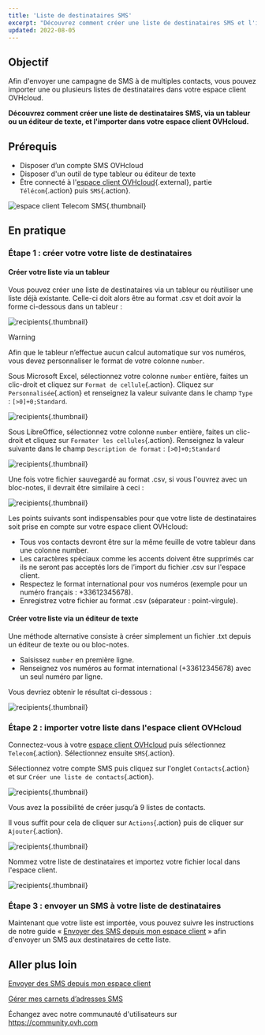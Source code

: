 ```yaml
---
title: 'Liste de destinataires SMS'
excerpt: "Découvrez comment créer une liste de destinataires SMS et l'importer dans votre espace client OVHcloud."
updated: 2022-08-05
---
```


## Objectif

Afin d'envoyer une campagne de SMS à de multiples contacts, vous pouvez importer une ou plusieurs listes de destinataires dans votre espace client OVHcloud.

**Découvrez comment créer une liste de destinataires SMS, via un tableur ou un éditeur de texte, et l'importer dans votre espace client OVHcloud.**

## Prérequis

- Disposer d’un compte SMS OVHcloud
- Disposer d'un outil de type tableur ou éditeur de texte
- Être connecté à l'[espace client OVHcloud](https://www.ovh.com/auth?onsuccess=https%3A%2F%2Fwww.ovhtelecom.fr%2Fmanager&ovhSubsidiary=fr){.external}, partie `Télécom`{.action} puis `SMS`{.action}.

![espace client Telecom SMS](https://raw.githubusercontent.com/ovh/docs/master/templates/control-panel/product-selection/telecom/tpl-telecom-03-fr-sms.png){.thumbnail}

## En pratique

### Étape 1 : créer votre votre liste de destinataires

#### Créer votre liste via un tableur

Vous pouvez créer une liste de destinataires via un tableur ou réutiliser une liste déjà existante. Celle-ci doit alors être au format .csv et doit avoir la forme ci-dessous dans un tableur :

![recipients](images/img_4831.png){.thumbnail}

> [!warning]
> Afin que le tableur n’effectue aucun calcul automatique sur vos numéros, vous devez personnaliser le format de votre colonne `number`.
>
> Sous Microsoft Excel, sélectionnez votre colonne `number` entière, faites un clic-droit et cliquez sur `Format de cellule`{.action}. Cliquez sur `Personnalisée`{.action} et renseignez la valeur suivante dans le champ `Type` : ```[>0]+0;Standard```.
>
> ![recipients](images/sms-recipientlist-2.png){.thumbnail}
>
> Sous LibreOffice, sélectionnez votre colonne `number` entière, faites un clic-droit et cliquez sur `Formater les cellules`{.action}. Renseignez la valeur suivante dans le champ `Description de format` : ```[>0]+0;Standard```
>
> ![recipients](images/sms-recipientlist-2b.png){.thumbnail}
>

Une fois votre fichier sauvegardé au format .csv, si vous l'ouvrez avec un bloc-notes, il devrait être similaire à ceci :

![recipients](images/sms-recipientlist-1.png){.thumbnail}

Les points suivants sont indispensables pour que votre liste de destinataires soit prise en compte sur votre espace client OVHcloud:

- Tous vos contacts devront être sur la même feuille de votre tableur dans une colonne number.
- Les caractères spéciaux comme les accents doivent être supprimés car ils ne seront pas acceptés lors de l’import du fichier .csv sur l'espace client.
- Respectez le format international pour vos numéros (exemple pour un numéro français : +33612345678).
- Enregistrez votre fichier au format .csv (séparateur : point-virgule).

#### Créer votre liste via un éditeur de texte

Une méthode alternative consiste à créer simplement un fichier .txt depuis un éditeur de texte ou ou bloc-notes.

- Saisissez `number` en première ligne.
- Renseignez vos numéros au format international (+33612345678) avec un seul numéro par ligne.

Vous devriez obtenir le résultat ci-dessous :

![recipients](images/sms-recipientlist-1.png){.thumbnail}

### Étape 2 : importer votre liste dans l'espace client OVHcloud

Connectez-vous à votre [espace client OVHcloud](https://www.ovh.com/auth/?action=gotomanager&from=https://www.ovh.com/fr/&ovhSubsidiary=fr) puis sélectionnez `Telecom`{.action}. Sélectionnez ensuite `SMS`{.action}.

Sélectionnez votre compte SMS puis cliquez sur l'onglet `Contacts`{.action} et sur `Créer une liste de contacts`{.action}.

![recipients](images/sms-recipientlist-3b.png){.thumbnail}

Vous avez la possibilité de créer jusqu’à 9 listes de contacts.

Il vous suffit pour cela de cliquer sur `Actions`{.action} puis de cliquer sur `Ajouter`{.action}.

![recipients](images/sms-recipientlist-5b.png){.thumbnail}

Nommez votre liste de destinataires et importez votre fichier local dans l'espace client.

![recipients](images/sms-recipientlist-6b.png){.thumbnail}

### Étape 3 : envoyer un SMS à votre liste de destinataires

Maintenant que votre liste est importée, vous pouvez suivre les instructions de notre guide « [Envoyer des SMS depuis mon espace client](/pages/web_cloud/messaging/sms/envoyer_des_sms_depuis_mon_espace_client) » afin d'envoyer un SMS aux destinataires de cette liste.

## Aller plus loin

[Envoyer des SMS depuis mon espace client](/pages/web_cloud/messaging/sms/envoyer_des_sms_depuis_mon_espace_client)

[Gérer mes carnets d’adresses SMS](/pages/web_cloud/messaging/sms/gerer_mes_carnets_dadresses_sms)

Échangez avec notre communauté d'utilisateurs sur <https://community.ovh.com>
